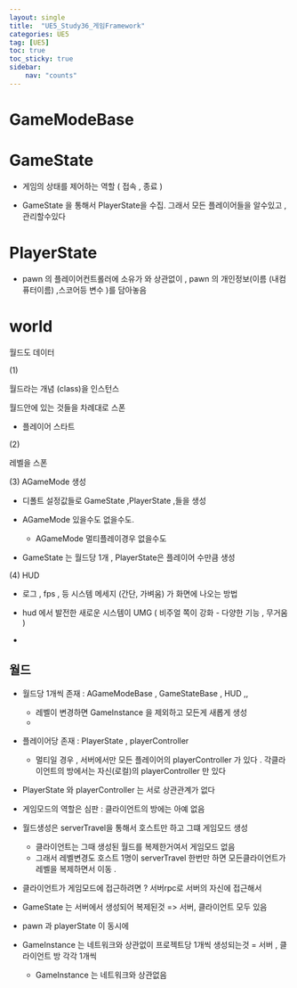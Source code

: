 ```yaml
---
layout: single
title:  "UE5_Study36_게임Framework"
categories: UE5
tag: [UE5]
toc: true
toc_sticky: true
sidebar:
    nav: "counts"
---
```


# GameModeBase 

# GameState

* 게임의 상태를 제어하는 역할 ( 접속 , 종료 )

* GameState 을 통해서 PlayerState을 수집. 그래서 모든 플레이어들을 알수있고 , 관리할수있다

# PlayerState

* pawn 의 플레이어컨트롤러에 소유가 와 상관없이 , pawn 의 개인정보(이름 (내컴퓨터이름) ,스코어등 변수 )를 담아놓음


# world

월드도 데이터

(1)

월드라는 개념 (class)을 인스턴스

월드안에 있는 것들을 차례대로 스폰 
- 플레이어 스타트 

(2)

레벨을 스폰


(3) AGameMode 생성

* 디폴트 설정값들로 GameState ,PlayerState ,들을 생성 

* AGameMode 있을수도 없을수도.
    * AGameMode 멀티플레이경우 없을수도 

* GameState 는 월드당 1개 , PlayerState은 플레이어 수만큼 생성 

(4) HUD

* 로그 , fps , 등 시스템 메세지 (간단, 가벼움) 가 화면에 나오는 방법


* hud 에서 발전한  새로운 시스템이 UMG ( 비주얼 쪽이 강화 - 다양한 기능 , 무거움 )

* 

## 월드

* 월드당 1개씩 존재   : AGameModeBase , GameStateBase , HUD ,,
    * 레벨이 변경하면 GameInstance 을 제외하고 모든게 새롭게 생성 
    * 
    
* 플레이어당 존재 : PlayerState ,  playerController
    * 멀티일 경우 , 서버에서만 모든 플레이어의 playerController 가 있다 . 각클라이언트의 방에서는 자신(로컬)의 playerController 만 있다


* PlayerState 와 playerController 는 서로 상관관계가 없다


* 게임모드의 역할은 심판 : 클라이언트의 방에는 아예 없음
   
* 월드생성은 serverTravel을 통해서 호스트만  하고 그떄 게임모드 생성

    * 클라이언트는 그때 생성된 월드를 복제한거여서 게임모드 없음
    * 그래서 레벨변경도 호스트 1명이 serverTravel 한번만 하면 모든클라이언트가 레벨을 복제하면서 이동 .


* 클라이언트가 게임모드에 접근하려면 ? 서버rpc로 서버의 자신에 접근해서 

* GameState 는 서버에서 생성되어 복제된것 => 서버, 클라이언트 모두 있음 

* pawn 과 playerState 이 동시에 

* GameInstance 는 네트워크와 상관없이 프로젝트당 1개씩 생성되는것 = 서버 , 클라이언트 방 각각 1개씩
    * GameInstance 는 네트워크와 상관없음



